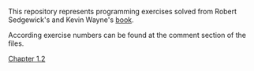 This repository represents programming exercises solved from Robert Sedgewick's and Kevin Wayne's [book](https://www.amazon.com/Introduction-Programming-Java-Interdisciplinary-Approach/dp/0321498054).

According exercise numbers can be found at the comment section of the files. 

[Chapter 1.2](/chapter1.2)